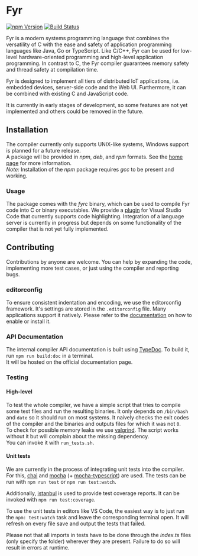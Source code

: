 # Fyr

[![npm Version](https://img.shields.io/npm/v/fyrlang.svg)](https://www.npmjs.com/package/fyrlang)
[![Build Status](https://travis-ci.org/vs-ude/fyr.svg?branch=dev)](https://travis-ci.org/vs-ude/fyr)

Fyr is a modern systems programming language that combines the versatility of C with the ease and safety of application programming languages like Java, Go or TypeScript. Like C/C++, Fyr can be used for low-level hardware-oriented programming and high-level application programming. In contrast to C, the Fyr compiler guarantees memory safety and thread safety at compilation time.  

Fyr is designed to implement all tiers of distributed IoT applications, i.e. embedded devices, server-side code and the Web UI. Furthermore, it can be combined with existing C and JavaScript code.  

It is currently in early stages of development, so some features are not yet implemented and others could be removed in the future.

## Installation

The compiler currently only supports UNIX-like systems, Windows support is planned for a future release.  
A package will be provided in _npm_, _deb_, and _rpm_ formats.
See the [home page](http://fyr.vs.uni-due.de) for more information.  
_Note:_ Installation of the _npm_ package requires _gcc_ to be present and working.

### Usage

The package comes with the _fyrc_ binary, which can be used to compile Fyr code into C or binary executables.
We provide a [plugin](https://marketplace.visualstudio.com/items?itemName=vs-ude.fyr) for Visual Studio Code that currently supports code highlighting.
Integration of a language server is currently in progress but depends on some functionality of the compiler that is not yet fully implemented.


## Contributing

Contributions by anyone are welcome.
You can help by expanding the code, implementing more test cases, or just using the compiler and reporting bugs.

### editorconfig

To ensure consistent indentation and encoding, we use the editorconfig framework. It's settings are stored in the `.editorconfig` file.
Many applications support it natively. Please refer to the [documentation](https://editorconfig.org/#download) on how to enable or install it.

### API Documentation

The internal compiler API documentation is built using [TypeDoc](https://typedoc.org/).
To build it, run `npm run build:doc` in a terminal.  
It will be hosted on the official documentation page.


### Testing

#### High-level

To test the whole compiler, we have a simple script that tries to compile some test files and run the resulting binaries.
It only depends on `/bin/bash` and `date` so it should run on most systems.
It naively checks the exit codes of the compiler and the binaries and outputs files for which it was not `0`.  
To check for possible memory leaks we use [valgrind](http://valgrind.org/).
The script works without it but will complain about the missing dependency.  
You can invoke it with `run_tests.sh`.

#### Unit tests

We are currently in the process of integrating unit tests into the compiler.
For this, [chai](https://www.chaijs.com/) and [mocha](https://mochajs.org/) (+ [mocha-typescript](https://github.com/pana-cc/mocha-typescript)) are used.
The tests can be run with `npm run test` or `npm run test:watch`.

Additionally, [istanbul](https://istanbul.js.org/) is used to provide test coverage reports.
It can be invoked with `npm run test:coverage`.

To use the unit tests in editors like VS Code, the easiest way is to just run the `npm: test:watch` task and leave the corresponding terminal open.
It will refresh on every file save and output the tests that failed.

Please not that all imports in tests have to be done through the _index.ts_ files (only specify the folder) wherever they are present.
Failure to do so will result in errors at runtime.

